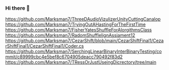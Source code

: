 ### Hi there 👋
https://github.com/Marksman7/ThreeDAudioVizulizerUnityCuttingCanalop                    
https://github.com/Marksman7/TryingOutAHastingForTheFirstTime                        
https://github.com/Marksman7/FisherYatesShuffleForAlorgithmsClass                      
https://github.com/Marksman7/RadomShufflelignAssiament12
https://github.com/Marksman7/CezarShift/blob/main/CezarShiftFinal1/CezarShiftFinal1/CezarShiftFinal1/Coder.cs                
https://github.com/Marksman7/SerchingLinearBinaryInterBinaryTesting/commit/c89999cbc4e5bef8c6704905deacc790492f83d2          
https://github.com/Marksman7/TRessOrJustUseingDicrectory/tree/main
<!--
**Marksman7/Marksman7** is a ✨ _special_ ✨ repository because its `README.md` (this file) appears on your GitHub profile.

Here are some ideas to get you started:

- 🔭 I’m currently working on how to animat a transformer.
- 🌱 I’m currently learning F# and python.
- 👯 I’m looking to collaborate on something that includes progragming or 3d modeling.
- 🤔 I’m looking for help with networking.
- 💬 Ask me about anything.
- ⚡ Fun fact: I play R.T.S. games such as dawn of war and company of heros.
-->
